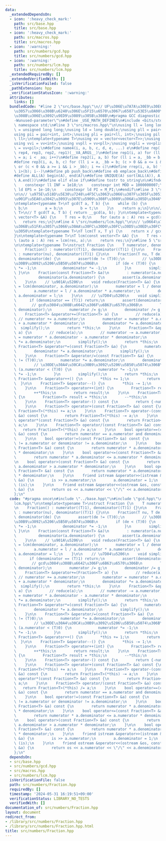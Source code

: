 ```yaml
---
data:
  _extendedDependsOn:
  - icon: ':heavy_check_mark:'
    path: src/base.hpp
    title: src/base.hpp
  - icon: ':heavy_check_mark:'
    path: src/macros.hpp
    title: src/macros.hpp
  - icon: ':warning:'
    path: src/numbers/gcd.hpp
    title: src/numbers/gcd.hpp
  - icon: ':warning:'
    path: src/numbers/lcm.hpp
    title: src/numbers/lcm.hpp
  _extendedRequiredBy: []
  _extendedVerifiedWith: []
  _isVerificationFailed: false
  _pathExtension: hpp
  _verificationStatusIcon: ':warning:'
  attributes:
    links: []
  bundledCode: "#line 2 \"src/base.hpp\"\n// UF\u306E\u7A7A\u30E9\u30E0\u30C0\u6E21\
    \u3057\u3066\u308B\u6240\u306E\u5F15\u6570\u3067\u6587\u53E5\u8A00\u308F\u308C\
    \u308B\u306E\u3092\u9ED9\u3089\u305B\u308B\n#pragma GCC diagnostic ignored \"\
    -Wunused-parameter\"\n#define _USE_MATH_DEFINES\n#include <bits/stdc++.h>\nusing\
    \ namespace std;\n#line 3 \"src/macros.hpp\"\n\nusing ll = long long;\nusing ull\
    \ = unsigned long long;\nusing ld = long double;\nusing pll = pair<ll, ll>;\n\
    using pii = pair<int, int>;\nusing pli = pair<ll, int>;\nusing pil = pair<int,\
    \ ll>;\ntemplate<typename T>\nusing vv = vector<vector<T>>;\nusing vvl = vv<ll>;\n\
    using vvi = vv<int>;\nusing vvpll = vv<pll>;\nusing vvpli = vv<pli>;\nusing vvpil\
    \ = vv<pil>;\n#define name4(i, a, b, c, d, e, ...) e\n#define rep(...) name4(__VA_ARGS__,\
    \ rep4, rep3, rep2, rep1)(__VA_ARGS__)\n#define rep1(i, a) for (ll i = 0, _aa\
    \ = a; i < _aa; i++)\n#define rep2(i, a, b) for (ll i = a, _bb = b; i < _bb; i++)\n\
    #define rep3(i, a, b, c) for (ll i = a, _bb = b; (c > 0 && a <= i && i < _bb)\
    \ or (c < 0 && a >= i && i > _bb); i += c)\n#define rrep(i, a, b) for (ll i=(a);\
    \ i>(b); i--)\n#define pb push_back\n#define eb emplace_back\n#define mkp make_pair\n\
    #define ALL(A) begin(A), end(A)\n#define UNIQUE(A) sort(ALL(A)), A.erase(unique(ALL(A)),\
    \ A.end())\n#define elif else if\n#define tostr to_string\n\n#ifndef CONSTANTS\n\
    \    constexpr ll INF = 1e18;\n    constexpr int MOD = 1000000007;\n    constexpr\
    \ ld EPS = 1e-10;\n    constexpr ld PI = M_PI;\n#endif\n#line 3 \"src/numbers/gcd.hpp\"\
    \n\n// \u975E\u518D\u5E30\u7248\u4F5C\u3063\u3066\u307F\u305F\u3051\u3069\u3001\
    \u901F\u5EA6\u3042\u3093\u307E\u5909\u308F\u3089\u306A\u305D\u3046\u2026\u3002\
    \ntemplate<typename T>\nT gcd(T a, T b) {\n    while (b) {\n        T t = a %\
    \ b;\n        a = b;\n        b = t;\n    }\n    return a;\n}\n\n// template<typename\
    \ T>\n// T gcd(T a, T b) { return __gcd(a, b); }\n\ntemplate<typename T>\nT gcd(const\
    \ vector<T> &A) {\n    T res = 0;\n    for (auto a : A) res = gcd(res, a);\n \
    \   return res;\n}\n#line 4 \"src/numbers/lcm.hpp\"\n\n// \u9664\u7B97\u3092\u524D\
    \u306B\u51FA\u3057\u3066\u30AA\u30FC\u30D0\u30FC\u30D5\u30ED\u30FC\u3092\u9632\
    \u3050\ntemplate<typename T>\nT lcm(T x, T y) {\n    return x / gcd(x, y) * y;\n\
    }\n\ntemplate<typename T>\nT lcm(const vector<T> &A) {\n    T res = 1;\n    for\
    \ (auto a : A) res = lcm(res, a);\n    return res;\n}\n#line 5 \"src/numbers/Fraction.hpp\"\
    \n\ntemplate<typename T>\nstruct Fraction {\n    T numerator, denominator;\n\n\
    \    Fraction() : numerator((T)1), denominator((T)1) {}\n\n    Fraction(T nu)\
    \ : numerator(nu), denominator((T)1) {}\n\n    Fraction(T nu, T de) : numerator(nu),\
    \ denominator(de) {\n        assert(de != (T)0);\n        // \u30DE\u30A4\u30CA\
    \u30B9\u3092\u5206\u5B50\u5074\u306B\n        if (de < (T)0) {\n            numerator\
    \ *= -1;\n            denominator *= -1;\n        }\n        simplify();\n   \
    \ }\n\n    Fraction(const Fraction<T> &a)\n        : numerator(a.numerator),\n\
    \          denominator(a.denominator) {\n        assert(a.denominator != (T)0);\n\
    \    }\n\n    // \u901A\u5206\n    void reduce(Fraction<T> &a) {\n        T l\
    \ = lcm(denominator, a.denominator);\n        numerator = l / denominator * numerator;\n\
    \        a.numerator = l / a.denominator * a.numerator;\n        denominator =\
    \ a.denominator = l;\n    }\n\n    // \u7D04\u5206\n    void simplify() {\n  \
    \      if (denominator == (T)1) return;\n        assert(denominator >= 1);\n \
    \       // gcd\u3084\u308B\u6642\u306F\u6B63\u6570\u306B\n        T g = gcd(abs(numerator),\
    \ denominator);\n        numerator /= g;\n        denominator /= g;\n    }\n\n\
    \    Fraction<T> &operator+=(Fraction<T> a) {\n        // reduce(a);\n       \
    \ // numerator += a.numerator;\n        numerator = numerator * a.denominator\
    \ + a.numerator * denominator;\n        denominator *= a.denominator;\n      \
    \  simplify();\n        return *this;\n    }\n\n    Fraction<T> &operator-=(Fraction<T>\
    \ a) {\n        // reduce(a);\n        // numerator -= a.numerator;\n        numerator\
    \ = numerator * a.denominator - a.numerator * denominator;\n        denominator\
    \ *= a.denominator;\n        simplify();\n        return *this;\n    }\n\n   \
    \ Fraction<T> &operator*=(const Fraction<T> &a) {\n        numerator *= a.numerator;\n\
    \        denominator *= a.denominator;\n        simplify();\n        return *this;\n\
    \    }\n\n    Fraction<T> &operator/=(const Fraction<T> &a) {\n        assert(a.numerator\
    \ != (T)0);\n        numerator *= a.denominator;\n        denominator *= a.numerator;\n\
    \        // \u30DE\u30A4\u30CA\u30B9\u3092\u5206\u5B50\u5074\u306B\n        if\
    \ (a.numerator < (T)0) {\n            numerator *= -1;\n            denominator\
    \ *= -1;\n        }\n        simplify();\n        return *this;\n    }\n\n   \
    \ Fraction<T> &operator++() {\n        *this += 1;\n        return *this;\n  \
    \  }\n\n    Fraction<T> &operator--() {\n        *this -= 1;\n        return *this;\n\
    \    }\n\n    Fraction<T> operator++(int) {\n        Fraction<T> result = *this;\n\
    \        ++*this;\n        return result;\n    }\n\n    Fraction<T> operator--(int)\
    \ {\n        Fraction<T> result = *this;\n        --*this;\n        return result;\n\
    \    }\n\n    Fraction<T> operator-() const {\n        return {-numerator, denominator};\n\
    \    }\n\n    Fraction<T> operator+(const Fraction<T> &a) const {\n        return\
    \ Fraction<T>(*this) += a;\n    }\n\n    Fraction<T> operator-(const Fraction<T>\
    \ &a) const {\n        return Fraction<T>(*this) -= a;\n    }\n\n    Fraction<T>\
    \ operator*(const Fraction<T> &a) const {\n        return Fraction<T>(*this) *=\
    \ a;\n    }\n\n    Fraction<T> operator/(const Fraction<T> &a) const {\n     \
    \   return Fraction<T>(*this) /= a;\n    }\n\n    bool operator==(const Fraction<T>\
    \ &a) const {\n        return numerator == a.numerator and denominator == a.denominator;\n\
    \    }\n\n    bool operator!=(const Fraction<T> &a) const {\n        return numerator\
    \ != a.numerator or denominator != a.denominator;\n    }\n\n    bool operator<(const\
    \ Fraction<T> &a) const {\n        return numerator * a.denominator < a.numerator\
    \ * denominator;\n    }\n\n    bool operator<=(const Fraction<T> &a) const {\n\
    \        return numerator * a.denominator <= a.numerator * denominator;\n    }\n\
    \n    bool operator>(const Fraction<T> &a) const {\n        return numerator *\
    \ a.denominator > a.numerator * denominator;\n    }\n\n    bool operator>=(const\
    \ Fraction<T> &a) const {\n        return numerator * a.denominator >= a.numerator\
    \ * denominator;\n    }\n\n    friend istream &operator>>(istream &is, Fraction<T>\
    \ &a) {\n        is >> a.numerator;\n        a.denominator = 1;\n        return\
    \ (is);\n    }\n\n    friend ostream &operator<<(ostream &os, const Fraction<T>\
    \ &a) {\n        return os << a.numerator << \"/\" << a.denominator;\n    }\n\
    };\n"
  code: "#pragma once\n#include \"../base.hpp\"\n#include \"gcd.hpp\"\n#include \"\
    lcm.hpp\"\n\ntemplate<typename T>\nstruct Fraction {\n    T numerator, denominator;\n\
    \n    Fraction() : numerator((T)1), denominator((T)1) {}\n\n    Fraction(T nu)\
    \ : numerator(nu), denominator((T)1) {}\n\n    Fraction(T nu, T de) : numerator(nu),\
    \ denominator(de) {\n        assert(de != (T)0);\n        // \u30DE\u30A4\u30CA\
    \u30B9\u3092\u5206\u5B50\u5074\u306B\n        if (de < (T)0) {\n            numerator\
    \ *= -1;\n            denominator *= -1;\n        }\n        simplify();\n   \
    \ }\n\n    Fraction(const Fraction<T> &a)\n        : numerator(a.numerator),\n\
    \          denominator(a.denominator) {\n        assert(a.denominator != (T)0);\n\
    \    }\n\n    // \u901A\u5206\n    void reduce(Fraction<T> &a) {\n        T l\
    \ = lcm(denominator, a.denominator);\n        numerator = l / denominator * numerator;\n\
    \        a.numerator = l / a.denominator * a.numerator;\n        denominator =\
    \ a.denominator = l;\n    }\n\n    // \u7D04\u5206\n    void simplify() {\n  \
    \      if (denominator == (T)1) return;\n        assert(denominator >= 1);\n \
    \       // gcd\u3084\u308B\u6642\u306F\u6B63\u6570\u306B\n        T g = gcd(abs(numerator),\
    \ denominator);\n        numerator /= g;\n        denominator /= g;\n    }\n\n\
    \    Fraction<T> &operator+=(Fraction<T> a) {\n        // reduce(a);\n       \
    \ // numerator += a.numerator;\n        numerator = numerator * a.denominator\
    \ + a.numerator * denominator;\n        denominator *= a.denominator;\n      \
    \  simplify();\n        return *this;\n    }\n\n    Fraction<T> &operator-=(Fraction<T>\
    \ a) {\n        // reduce(a);\n        // numerator -= a.numerator;\n        numerator\
    \ = numerator * a.denominator - a.numerator * denominator;\n        denominator\
    \ *= a.denominator;\n        simplify();\n        return *this;\n    }\n\n   \
    \ Fraction<T> &operator*=(const Fraction<T> &a) {\n        numerator *= a.numerator;\n\
    \        denominator *= a.denominator;\n        simplify();\n        return *this;\n\
    \    }\n\n    Fraction<T> &operator/=(const Fraction<T> &a) {\n        assert(a.numerator\
    \ != (T)0);\n        numerator *= a.denominator;\n        denominator *= a.numerator;\n\
    \        // \u30DE\u30A4\u30CA\u30B9\u3092\u5206\u5B50\u5074\u306B\n        if\
    \ (a.numerator < (T)0) {\n            numerator *= -1;\n            denominator\
    \ *= -1;\n        }\n        simplify();\n        return *this;\n    }\n\n   \
    \ Fraction<T> &operator++() {\n        *this += 1;\n        return *this;\n  \
    \  }\n\n    Fraction<T> &operator--() {\n        *this -= 1;\n        return *this;\n\
    \    }\n\n    Fraction<T> operator++(int) {\n        Fraction<T> result = *this;\n\
    \        ++*this;\n        return result;\n    }\n\n    Fraction<T> operator--(int)\
    \ {\n        Fraction<T> result = *this;\n        --*this;\n        return result;\n\
    \    }\n\n    Fraction<T> operator-() const {\n        return {-numerator, denominator};\n\
    \    }\n\n    Fraction<T> operator+(const Fraction<T> &a) const {\n        return\
    \ Fraction<T>(*this) += a;\n    }\n\n    Fraction<T> operator-(const Fraction<T>\
    \ &a) const {\n        return Fraction<T>(*this) -= a;\n    }\n\n    Fraction<T>\
    \ operator*(const Fraction<T> &a) const {\n        return Fraction<T>(*this) *=\
    \ a;\n    }\n\n    Fraction<T> operator/(const Fraction<T> &a) const {\n     \
    \   return Fraction<T>(*this) /= a;\n    }\n\n    bool operator==(const Fraction<T>\
    \ &a) const {\n        return numerator == a.numerator and denominator == a.denominator;\n\
    \    }\n\n    bool operator!=(const Fraction<T> &a) const {\n        return numerator\
    \ != a.numerator or denominator != a.denominator;\n    }\n\n    bool operator<(const\
    \ Fraction<T> &a) const {\n        return numerator * a.denominator < a.numerator\
    \ * denominator;\n    }\n\n    bool operator<=(const Fraction<T> &a) const {\n\
    \        return numerator * a.denominator <= a.numerator * denominator;\n    }\n\
    \n    bool operator>(const Fraction<T> &a) const {\n        return numerator *\
    \ a.denominator > a.numerator * denominator;\n    }\n\n    bool operator>=(const\
    \ Fraction<T> &a) const {\n        return numerator * a.denominator >= a.numerator\
    \ * denominator;\n    }\n\n    friend istream &operator>>(istream &is, Fraction<T>\
    \ &a) {\n        is >> a.numerator;\n        a.denominator = 1;\n        return\
    \ (is);\n    }\n\n    friend ostream &operator<<(ostream &os, const Fraction<T>\
    \ &a) {\n        return os << a.numerator << \"/\" << a.denominator;\n    }\n\
    };\n"
  dependsOn:
  - src/base.hpp
  - src/numbers/gcd.hpp
  - src/macros.hpp
  - src/numbers/lcm.hpp
  isVerificationFile: false
  path: src/numbers/Fraction.hpp
  requiredBy: []
  timestamp: '2024-05-31 16:19:51+09:00'
  verificationStatus: LIBRARY_NO_TESTS
  verifiedWith: []
documentation_of: src/numbers/Fraction.hpp
layout: document
redirect_from:
- /library/src/numbers/Fraction.hpp
- /library/src/numbers/Fraction.hpp.html
title: src/numbers/Fraction.hpp
---
```

